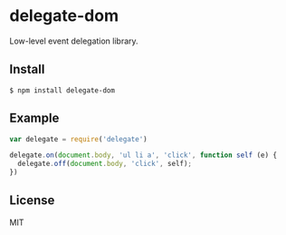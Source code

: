 
# delegate-dom

  Low-level event delegation library.

## Install

    $ npm install delegate-dom

## Example

```js
var delegate = require('delegate')

delegate.on(document.body, 'ul li a', 'click', function self (e) {
  delegate.off(document.body, 'click', self);
})
```

## License

  MIT

